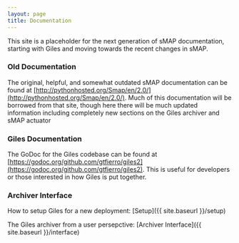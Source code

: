 ```yaml
---
layout: page
title: Documentation
---
```


This site is a placeholder for the next generation of sMAP documentation, starting with Giles and moving towards the
recent changes in sMAP.

### Old Documentation

The original, helpful, and somewhat outdated sMAP documentation can be found at
[http://pythonhosted.org/Smap/en/2.0/](http://pythonhosted.org/Smap/en/2.0/). Much of this
documentation will be borrowed from that site, though here there will be much updated information
including completely new sections on the Giles archiver and sMAP actuator

### Giles Documentation

The GoDoc for the Giles codebase can be found at
[https://godoc.org/github.com/gtfierro/giles2](https://godoc.org/github.com/gtfierro/giles2).
This is useful for developers or those interested in how Giles is put together.

### Archiver Interface

How to setup Giles for a new deployment: [Setup]({{ site.baseurl }}/setup)

The Giles archiver from a user persepctive: [Archiver Interface]({{ site.baseurl }}/interface)
